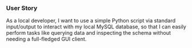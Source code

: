 ### User Story
As a local developer, I want to use a simple Python script via standard input/output to interact with my local MySQL database, so that I can easily perform tasks like querying data and inspecting the schema without needing a full-fledged GUI client.
